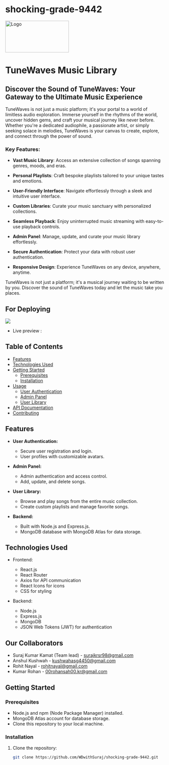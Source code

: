 # shocking-grade-9442

<img src="https://github.com/WDwithSuraj/shocking-grade-9442/assets/119648587/015fcc28-34de-476b-8bc8-69d0e5fe68e1" alt="Logo" width="200" height="100">

# TuneWaves Music Library

## Discover the Sound of TuneWaves: Your Gateway to the Ultimate Music Experience

TuneWaves is not just a music platform; it's your portal to a world of limitless audio exploration. Immerse yourself in the rhythms of the world, uncover hidden gems, and craft your musical journey like never before. Whether you're a dedicated audiophile, a passionate artist, or simply seeking solace in melodies, TuneWaves is your canvas to create, explore, and connect through the power of sound.

### Key Features:

- **Vast Music Library**: Access an extensive collection of songs spanning genres, moods, and eras.

- **Personal Playlists**: Craft bespoke playlists tailored to your unique tastes and emotions.

- **User-Friendly Interface**: Navigate effortlessly through a sleek and intuitive user interface.

- **Custom Libraries**: Curate your music sanctuary with personalized collections.

- **Seamless Playback**: Enjoy uninterrupted music streaming with easy-to-use playback controls.

- **Admin Panel**: Manage, update, and curate your music library effortlessly.

- **Secure Authentication**: Protect your data with robust user authentication.

- **Responsive Design**: Experience TuneWaves on any device, anywhere, anytime.

TuneWaves is not just a platform; it's a musical journey waiting to be written by you. Discover the sound of TuneWaves today and let the music take you places.

## For Deploying
![](https://img.shields.io/badge/Netlify-00C7B7?style=for-the-badge&logo=netlify&logoColor=white)


- Live preview : 


## Table of Contents

- [Features](#features)
- [Technologies Used](#technologies-used)
- [Getting Started](#getting-started)
  - [Prerequisites](#prerequisites)
  - [Installation](#installation)
- [Usage](#usage)
  - [User Authentication](#user-authentication)
  - [Admin Panel](#admin-panel)
  - [User Library](#user-library)
- [API Documentation](#api-documentation)
- [Contributing](#contributing)

## Features

- **User Authentication:**
  - Secure user registration and login.
  - User profiles with customizable avatars.
  
- **Admin Panel:**
  - Admin authentication and access control.
  - Add, update, and delete songs.
  
- **User Library:**
  - Browse and play songs from the entire music collection.
  - Create custom playlists and manage favorite songs.
  
- **Backend:**
  - Built with Node.js and Express.js.
  - MongoDB database with MongoDB Atlas for data storage.
  
## Technologies Used

- Frontend:
  - React.js
  - React Router
  - Axios for API communication
  - React Icons for icons
  - CSS for styling
  
- Backend:
  - Node.js
  - Express.js
  - MongoDB
  - JSON Web Tokens (JWT) for authentication
 
## Our Collaborators
- Suraj Kumar Kamat (Team lead) - surajkrsr98@gmail.com
- Anshul Kushwah - kushwahasg4450@gmail.com
- Rohit Nayal - rohitnayal@gmail.com
- Kumar Rohan - 00rohansah00.kr@gmail.com
  
## Getting Started

### Prerequisites

- Node.js and npm (Node Package Manager) installed.
- MongoDB Atlas account for database storage.
- Clone this repository to your local machine.

### Installation

1. Clone the repository:

   ```bash
   git clone https://github.com/WDwithSuraj/shocking-grade-9442.git

